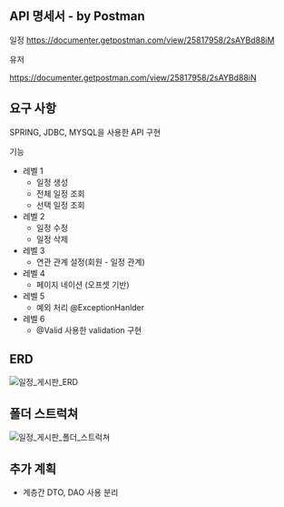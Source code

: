 ## API 명세서 - by Postman
일정
https://documenter.getpostman.com/view/25817958/2sAYBd88iM


유저

https://documenter.getpostman.com/view/25817958/2sAYBd88iN


## 요구 사항 
SPRING, JDBC, MYSQL을 사용한 API 구현

기능
- 레벨 1
  - 일정 생성
  - 전체 일정 조회
  - 선택 일정 조회
- 레벨 2
  - 일정 수정
  - 일정 삭제
- 레벨 3
  - 연관 관계 설정(회원 - 일정 관계)
- 레벨 4
  - 페이지 네이션 (오프셋 기반)
- 레벨 5
  - 예외 처리 @ExceptionHanlder
- 레벨 6
  - @Valid 사용한 validation 구현


## ERD
![일정_게시판_ERD](https://img1.daumcdn.net/thumb/R1280x0/?scode=mtistory2&fname=https%3A%2F%2Fblog.kakaocdn.net%2Fdn%2FbSmEWs%2FbtsLdh9rlkM%2FuewAk1daFH6RejsUK8kUg1%2Fimg.png)

## 폴더 스트럭쳐
![일정_게시판_폴더_스트럭쳐](https://img1.daumcdn.net/thumb/R1280x0/?scode=mtistory2&fname=https%3A%2F%2Fblog.kakaocdn.net%2Fdn%2FO25bh%2FbtsLcMWuFmp%2FNIaPSKjPAgPYmtAXzJwYiK%2Fimg.png)

## 추가 계획
- 계층간 DTO, DAO 사용 분리